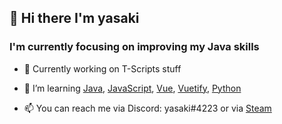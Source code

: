 ## 👋 Hi there I'm yasaki

### I'm currently focusing on improving my Java skills

- 🔭 Currently working on T-Scripts stuff

- 🌱 I’m learning [Java](https://www.oracle.com/java/), [JavaScript](https://developer.mozilla.org/en-US/docs/Web/JavaScript), [Vue](https://vuejs.org), [Vuetify](https://vuetifyjs.com/en/), [Python](https://www.python.org)

- 📫 You can reach me via Discord: yasaki#4223 or via [Steam](https://steamcommunity.com/id/yasaki-/)
